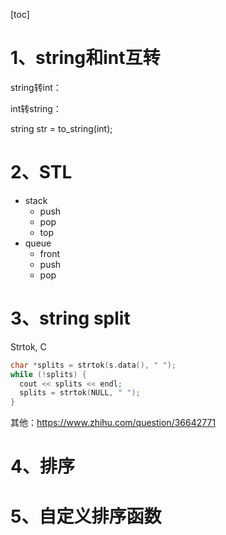 [toc]



# 1、string和int互转

string转int：



int转string：

string str = to_string(int);





# 2、STL

* stack
  * push 
  * pop
  * top
* queue
  * front
  * push
  * pop



# 3、string split

Strtok, C

```c++
char *splits = strtok(s.data(), " ");
while (!splits) {
  cout << splits << endl;
  splits = strtok(NULL, " ");
}
```

其他：https://www.zhihu.com/question/36642771





# 4、排序





# 5、自定义排序函数



